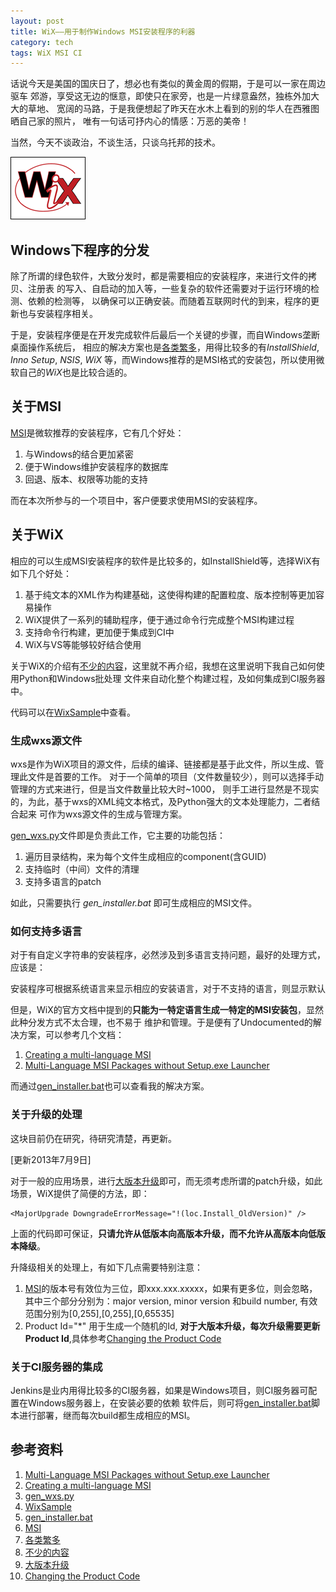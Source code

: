 ```yaml
---
layout: post
title: WiX——用于制作Windows MSI安装程序的利器
category: tech
tags: WiX MSI CI
---
```


话说今天是美国的国庆日了，想必也有类似的黄金周的假期，于是可以一家在周边驱车
郊游，享受这无边的惬意，即使只在家旁，也是一片绿意盎然，独栋外加大大的草地、
宽阔的马路，于是我便想起了昨天在水木上看到的别的华人在西雅图晒自己家的照片，
唯有一句话可抒内心的情感：万恶的美帝！

当然，今天不谈政治，不谈生活，只谈乌托邦的技术。

![wix](/assets/images/wix_logo.png)

## Windows下程序的分发

除了所谓的绿色软件，大致分发时，都是需要相应的安装程序，来进行文件的拷贝、注册表
的写入、自启动的加入等，一些复杂的软件还需要对于运行环境的检测、依赖的检测等，
以确保可以正确安装。而随着互联网时代的到来，程序的更新也与安装程序相关。

于是，安装程序便是在开发完成软件后最后一个关键的步骤，而自Windows垄断桌面操作系统后，
相应的解决方案也是[各类繁多][各类繁多]，用得比较多的有*InstallShield*, *Inno Setup*, *NSIS*, *WiX*
等，而Windows推荐的是MSI格式的安装包，所以使用微软自己的*WiX*也是比较合适的。

## 关于MSI

[MSI][MSI]是微软推荐的安装程序，它有几个好处：

1. 与Windows的结合更加紧密
2. 便于Windows维护安装程序的数据库
3. 回退、版本、权限等功能的支持

而在本次所参与的一个项目中，客户便要求使用MSI的安装程序。

## 关于WiX

相应的可以生成MSI安装程序的软件是比较多的，如InstallShield等，选择WiX有如下几个好处：

1. 基于纯文本的XML作为构建基础，这使得构建的配置粒度、版本控制等更加容易操作
2. WiX提供了一系列的辅助程序，便于通过命令行完成整个MSI构建过程
3. 支持命令行构建，更加便于集成到CI中
4. WiX与VS等能够较好结合使用


关于WiX的介绍有[不少的内容][不少的内容]，这里就不再介绍，我想在这里说明下我自己如何使用Python和Windows批处理
文件来自动化整个构建过程，及如何集成到CI服务器中。

代码可以在[WixSample][WixSample]中查看。

### 生成wxs源文件

wxs是作为WiX项目的源文件，后续的编译、链接都是基于此文件，所以生成、管理此文件是首要的工作。
对于一个简单的项目（文件数量较少），则可以选择手动管理的方式来进行，但是当文件数量比较大时~1000，
则手工进行显然是不现实的，为此，基于wxs的XML纯文本格式，及Python强大的文本处理能力，二者结合起来
可作为wxs源文件的生成与管理方案。

[gen_wxs.py][gen_wxs.py]文件即是负责此工作，它主要的功能包括：

1. 遍历目录结构，来为每个文件生成相应的component(含GUID)
2. 支持临时（中间）文件的清理
3. 支持多语言的patch

如此，只需要执行 *gen_installer.bat* 即可生成相应的MSI文件。

### 如何支持多语言

对于有自定义字符串的安装程序，必然涉及到多语言支持问题，最好的处理方式，应该是：

<pre>
安装程序可根据系统语言来显示相应的安装语言，对于不支持的语言，则显示默认语言。
</pre>

但是，WiX的官方文档中提到的**只能为一特定语言生成一特定的MSI安装包**，显然此种分发方式不太合理，也不易于
维护和管理。于是便有了Undocumented的解决方案，可以参考几个文档：

1. [Creating a multi-language MSI][Creating a multi-language MSI]
2. [Multi-Language MSI Packages without Setup.exe Launcher][Multi-Language MSI Packages without Setup.exe Launcher]

而通过[gen_installer.bat][gen_installer.bat]也可以查看我的解决方案。

### 关于升级的处理

这块目前仍在研究，待研究清楚，再更新。

[更新2013年7月9日]

对于一般的应用场景，进行[大版本升级][大版本升级]即可，而无须考虑所谓的patch升级，如此场景，WiX提供了简便的方法，即：

    <MajorUpgrade DowngradeErrorMessage="!(loc.Install_OldVersion)" />

上面的代码即可保证，**只请允许从低版本向高版本升级，而不允许从高版本向低版本降级**。

升降级相关的处理上，有如下几点需要特别注意：

1. [MSI][MSI]的版本号有效位为三位，即xxx.xxx.xxxxx，如果有更多位，则会忽略，其中三个部分分别为：major version, minor version
   和build number, 有效范围分别为[0,255],[0,255],[0,65535]
2. Product Id="*" 用于生成一个随机的Id, **对于大版本升级，每次升级需要更新Product Id**,具体参考[Changing the Product Code][Changing the Product Code]

### 关于CI服务器的集成

Jenkins是业内用得比较多的CI服务器，如果是Windows项目，则CI服务器可配置在Windows服务器上，在安装必要的依赖
软件后，则可将[gen_installer.bat][gen_installer.bat]脚本进行部署，继而每次build都生成相应的MSI。




## 参考资料
1. [Multi-Language MSI Packages without Setup.exe Launcher][Multi-Language MSI Packages without Setup.exe Launcher]
2. [Creating a multi-language MSI][Creating a multi-language MSI]
3. [gen_wxs.py][gen_wxs.py]
4. [WixSample][WixSample]
5. [gen_installer.bat][gen_installer.bat]
6. [MSI][MSI]
7. [各类繁多][各类繁多]
8. [不少的内容][不少的内容]
9. [大版本升级][大版本升级]
10. [Changing the Product Code][Changing the Product Code]


[Multi-Language MSI Packages without Setup.exe Launcher]: http://www.installsite.org/cgi-bin/frames.cgi?url=http%3A%2F%2Fwww.installsite.org%2Fpages%2Fen%2Fmsi%2Farticles%2Fembeddedlang%2Findex.htm
[Creating a multi-language MSI]: http://packtlib.packtpub.com/library/9781782160427/ch12lvl1sec82
[gen_wxs.py]: https://github.com/towerjoo/WixSample/blob/master/gen_wxs.py
[WixSample]: https://github.com/towerjoo/WixSample
[gen_installer.bat]: https://github.com/towerjoo/WixSample/blob/master/gen_installer.bat
[MSI]: http://en.wikipedia.org/wiki/Windows_Installer
[各类繁多]: http://en.wikipedia.org/wiki/List_of_installation_software
[不少的内容]: https://www.google.com.hk/search?newwindow=1&safe=strict&biw=1600&bih=872&q=Wix+tutorial&oq=Wix+tutorial&gs_l=serp.3..35i39j0j0i30l8.2808507.2810277.0.2810463.12.8.0.0.0.0.369.692.3-2.2.0...0.0.0..1c.1.17.serp.wETC5A6bWiM
[Changing the Product Code]: http://msdn.microsoft.com/en-US/library/aa367850.aspx
[大版本升级]: http://msdn.microsoft.com/library/aa369786.aspx
